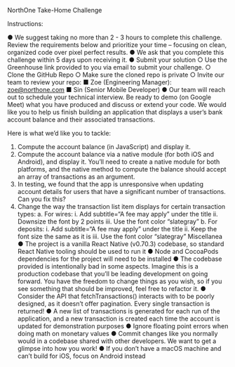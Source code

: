 NorthOne Take-Home Challenge

Instructions:

● We suggest taking no more than 2 - 3 hours to complete this challenge. Review the
requirements below and prioritize your time – focusing on clean, organized code over
pixel perfect results.
● We ask that you complete this challenge within 5 days upon receiving it.
● Submit your solution
○ Use the Greenhouse link provided to you via email to submit your challenge.
○ Clone the GitHub Repo
○ Make sure the cloned repo is private
○ Invite our team to review your repo:
■ Zoe (Engineering Manager): zoe@northone.com
■ Sin (Senior Mobile Developer)
● Our team will reach out to schedule your technical interview. Be ready to demo (on
Google Meet) what you have produced and discuss or extend your code.
We would like you to help us finish building an application that
displays a user’s bank account balance and their associated
transactions.

Here is what we’d like you to tackle:

1. Compute the account balance (in JavaScript) and display it.
2. Compute the account balance via a native module (for both iOS and Android), and
   display it. You’ll need to create a native module for both platforms, and the native
   method to compute the balance should accept an array of transactions as an argument.
3. In testing, we found that the app is unresponsive when updating account details for
   users that have a significant number of transactions. Can you fix this?
4. Change the way the transaction list item displays for certain transaction types:
   a. For wires:
   i. Add subtitle=“A fee may apply” under the title
   ii. Downsize the font by 2 points
   iii. Use the font color “slategray”
   b. For deposits:
   i. Add subtitle=“A fee may apply” under the title
   ii. Keep the font size the same as it is
   iii. Use the font color “slategray”
   Miscellanea
   ● The project is a vanilla React Native (v0.70.3) codebase, so standard React Native
   tooling should be used to run it
   ● Node and CocoaPods dependencies for the project will need to be installed
   ● The codebase provided is intentionally bad in some aspects. Imagine this is a production
   codebase that you’ll be leading development on going forward. You have the freedom to
   change things as you wish, so if you see something that should be improved, feel free to
   refactor it.
   ● Consider the API that fetchTransactions() interacts with to be poorly designed, as it
   doesn’t offer pagination. Every single transaction is returned!
   ● A new list of transactions is generated for each run of the application, and a new
   transaction is created each time the account is updated for demonstration purposes
   ● Ignore floating point errors when doing math on monetary values
   ● Commit changes like you normally would in a codebase shared with other developers.
   We want to get a glimpse into how you work!
   ● If you don’t have a macOS machine and can’t build for iOS, focus on Android instead
